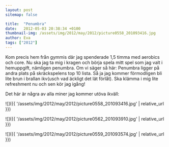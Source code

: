 ```yaml
---
layout: post
sitemap: false

title:  "Penumbra"
date:   2012-05-03 20:38:34 +0100
thumbnail-img: /assets/img/2012/may/2012/picture0558_201093416.jpg
author: Eva
tags: ["2012"]
---
```


Kom precis hem från gymmis där jag spenderade 1,5 timma med aerobics och core. Nu ska jag ta mig i kragen och börja spela mitt spel som jag valt i hemuppgift, nämligen penumbra. Om vi säger så här: Penumbra ligger på andra plats på skräckspelens top 10 lista. Så ja jag kommer förmodligen bli lite brun i brallan ikv(usch vad äckligt det lät förlåt). Ska klämma i mig lite refreshment nu och sen kör jag igång!






Det här är några av alla miner jag kommer utöva ikväll:

![]({{ '/assets/img/2012/may/2012/picture0558_201093416.jpg'  | relative_url }})

![]({{ '/assets/img/2012/may/2012/picture0562_201093910.jpg'  | relative_url }})

![]({{ '/assets/img/2012/may/2012/picture0559_201093574.jpg'  | relative_url }})


